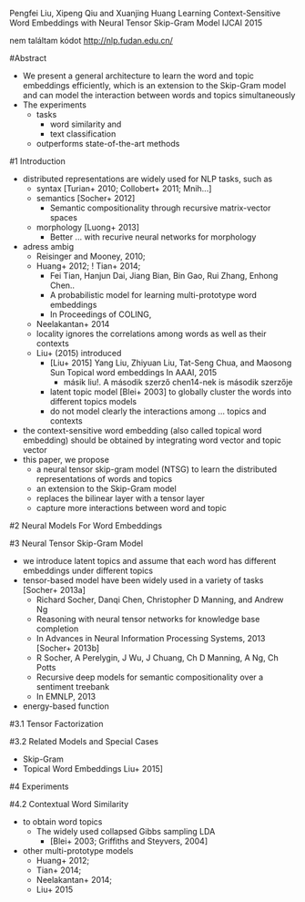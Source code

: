 Pengfei Liu, Xipeng Qiu and Xuanjing Huang
Learning Context-Sensitive Word Embeddings with Neural Tensor Skip-Gram Model
IJCAI 2015

nem találtam kódot http://nlp.fudan.edu.cn/

#Abstract

* We present a general architecture to learn the word and topic embeddings
  efficiently, which is an
  extension to the Skip-Gram model and can
  model the interaction between words and topics simultaneously
* The experiments
  * tasks
    * word similarity and
    * text classification
  * outperforms state-of-the-art methods

#1 Introduction

* distributed representations are widely used for NLP tasks, such as
  * syntax [Turian+ 2010; Collobert+ 2011; Mnih...]
  * semantics [Socher+ 2012]
    * Semantic compositionality through recursive matrix-vector spaces
  * morphology [Luong+ 2013]
    * Better ... with recurive neural networks for morphology
* adress ambig
  * Reisinger and Mooney, 2010;
  * Huang+ 2012;
  ! Tian+ 2014;
    * Fei Tian, Hanjun Dai, Jiang Bian, Bin Gao, Rui Zhang, Enhong Chen..
    * A probabilistic model for learning multi-prototype word embeddings
    * In Proceedings of COLING,
  * Neelakantan+ 2014
  * locality ignores the correlations among words as well as their contexts
  * Liu+ (2015) introduced
    * [Liu+ 2015]
      Yang Liu, Zhiyuan Liu, Tat-Seng Chua, and Maosong Sun
      Topical word embeddings
      In AAAI, 2015
      * másik liu!. A második szerző chen14-nek is második szerzője
    * latent topic model [Blei+ 2003] to
      globally cluster the words into different topics models
    * do not model clearly the interactions among ... topics and contexts
* the context-sensitive word embedding (also called topical word embedding)
  should be obtained by integrating word vector and topic vector
* this paper, we propose
    * a neural tensor skip-gram model (NTSG) to learn the distributed
      representations of words and topics
    * an extension to the Skip-Gram model
    * replaces the bilinear layer with a tensor layer
    * capture more interactions between word and topic

#2 Neural Models For Word Embeddings

#3 Neural Tensor Skip-Gram Model

* we introduce latent topics and assume that
  each word has different embeddings under different topics
* tensor-based model have been widely used in a variety of tasks
    [Socher+ 2013a]
    * Richard Socher, Danqi Chen, Christopher D Manning, and Andrew Ng
    * Reasoning with neural tensor networks for knowledge base completion
    * In Advances in Neural Information Processing Systems, 2013
    [Socher+ 2013b]
    * R Socher, A Perelygin, J Wu, J Chuang, Ch D Manning, A Ng, Ch Potts
    * Recursive deep models 
      for semantic compositionality over a sentiment treebank
    * In EMNLP, 2013
* energy-based function

#3.1 Tensor Factorization

#3.2 Related Models and Special Cases

* Skip-Gram
* Topical Word Embeddings Liu+ 2015]

#4 Experiments

#4.2 Contextual Word Similarity

* to obtain word topics
  * The widely used collapsed Gibbs sampling LDA
    * [Blei+ 2003; Griffiths and Steyvers, 2004]
* other multi-prototype models
  * Huang+ 2012;
  * Tian+ 2014;
  * Neelakantan+ 2014;
  * Liu+ 2015
